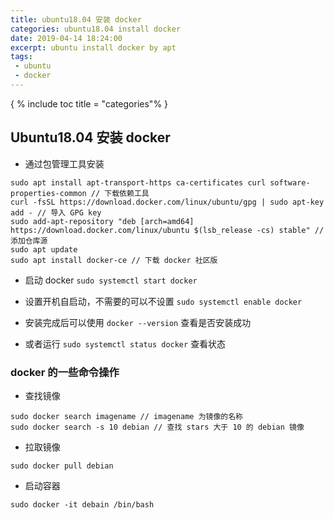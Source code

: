 ```yaml
---
title: ubuntu18.04 安装 docker
categories: ubuntu18.04 install docker
date: 2019-04-14 18:24:00
excerpt: ubuntu install docker by apt
tags:
 - ubuntu
 - docker
---
```


{ % include toc title = "categories"% }

## Ubuntu18.04 安装 docker
* 通过包管理工具安装
```
sudo apt install apt-transport-https ca-certificates curl software-properties-common // 下载依赖工具
curl -fsSL https://download.docker.com/linux/ubuntu/gpg | sudo apt-key add - // 导入 GPG key
sudo add-apt-repository "deb [arch=amd64] https://download.docker.com/linux/ubuntu $(lsb_release -cs) stable" // 添加仓库源
sudo apt update
sudo apt install docker-ce // 下载 docker 社区版
```

* 启动 docker
`sudo systemctl start docker`

* 设置开机自启动，不需要的可以不设置
`sudo systemctl enable docker`

* 安装完成后可以使用 `docker --version` 查看是否安装成功
* 或者运行 `sudo systemctl status docker` 查看状态

### docker 的一些命令操作
* 查找镜像
```
sudo docker search imagename // imagename 为镜像的名称
sudo docker search -s 10 debian // 查找 stars 大于 10 的 debian 镜像
```

* 拉取镜像
```
sudo docker pull debian
```

* 启动容器
```
sudo docker -it debain /bin/bash
```
